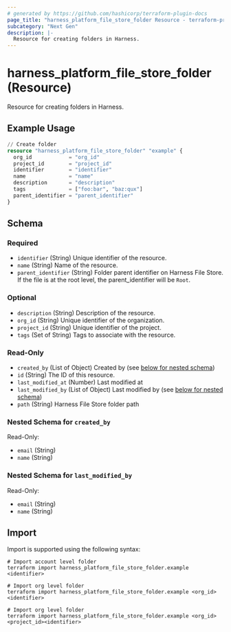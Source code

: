 ```yaml
---
# generated by https://github.com/hashicorp/terraform-plugin-docs
page_title: "harness_platform_file_store_folder Resource - terraform-provider-harness"
subcategory: "Next Gen"
description: |-
  Resource for creating folders in Harness.
---
```


# harness_platform_file_store_folder (Resource)

Resource for creating folders in Harness.

## Example Usage

```terraform
// Create folder
resource "harness_platform_file_store_folder" "example" {
  org_id            = "org_id"
  project_id        = "project_id"
  identifier        = "identifier"
  name              = "name"
  description       = "description"
  tags              = ["foo:bar", "baz:qux"]
  parent_identifier = "parent_identifier"
}
```

<!-- schema generated by tfplugindocs -->
## Schema

### Required

- `identifier` (String) Unique identifier of the resource.
- `name` (String) Name of the resource.
- `parent_identifier` (String) Folder parent identifier on Harness File Store. If the file is at the root level, the parent_identifier will be `Root`.

### Optional

- `description` (String) Description of the resource.
- `org_id` (String) Unique identifier of the organization.
- `project_id` (String) Unique identifier of the project.
- `tags` (Set of String) Tags to associate with the resource.

### Read-Only

- `created_by` (List of Object) Created by (see [below for nested schema](#nestedatt--created_by))
- `id` (String) The ID of this resource.
- `last_modified_at` (Number) Last modified at
- `last_modified_by` (List of Object) Last modified by (see [below for nested schema](#nestedatt--last_modified_by))
- `path` (String) Harness File Store folder path

<a id="nestedatt--created_by"></a>
### Nested Schema for `created_by`

Read-Only:

- `email` (String)
- `name` (String)


<a id="nestedatt--last_modified_by"></a>
### Nested Schema for `last_modified_by`

Read-Only:

- `email` (String)
- `name` (String)

## Import

Import is supported using the following syntax:

```shell
# Import account level folder
terraform import harness_platform_file_store_folder.example <identifier>

# Import org level folder
terraform import harness_platform_file_store_folder.example <org_id><identifier>

# Import org level folder
terraform import harness_platform_file_store_folder.example <org_id><project_id><identifier>
```
